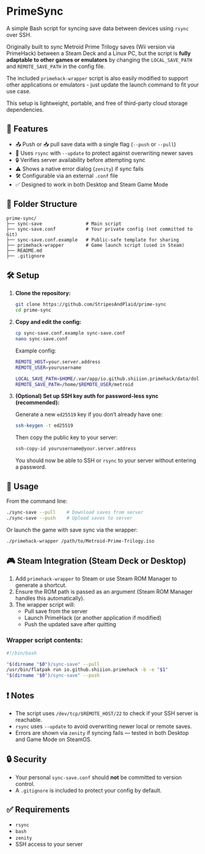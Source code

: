 # PrimeSync

A simple Bash script for syncing save data between devices using `rsync` over SSH.  

Originally built to sync Metroid Prime Trilogy saves (Wii version via PrimeHack) between a Steam Deck and a Linux PC, but the script is **fully adaptable to other games or emulators** by changing the `LOCAL_SAVE_PATH` and `REMOTE_SAVE_PATH` in the config file.

The included `primehack-wrapper` script is also easily modified to support other applications or emulators - just update the launch command to fit your use case.

This setup is lightweight, portable, and free of third-party cloud storage dependencies.

## 🔧 Features

- 📤 Push or 📥 pull save data with a single flag (`--push` or `--pull`)
- 💾 Uses `rsync` with `--update` to protect against overwriting newer saves
- 🔒 Verifies server availability before attempting sync
- ⚠️ Shows a native error dialog (`zenity`) if sync fails
- 🛠 Configurable via an external `.conf` file
- ✅ Designed to work in both Desktop and Steam Game Mode

## 📁 Folder Structure

```
prime-sync/
├── sync-save                # Main script
├── sync-save.conf           # Your private config (not committed to Git)
├── sync-save.conf.example   # Public-safe template for sharing
├── primehack-wrapper        # Game launch script (used in Steam)
├── README.md
├── .gitignore
```

## 🛠 Setup

1. **Clone the repository:**

   ```bash
   git clone https://github.com/StripesAndPlaid/prime-sync
   cd prime-sync
   ```

2. **Copy and edit the config:**

   ```bash
   cp sync-save.conf.example sync-save.conf
   nano sync-save.conf
   ```

   Example config:

   ```bash
   REMOTE_HOST=your.server.address
   REMOTE_USER=yourusername

   LOCAL_SAVE_PATH=$HOME/.var/app/io.github.shiiion.primehack/data/dolphin-emu/Wii/title/00010000/52334d45/data
   REMOTE_SAVE_PATH=/home/$REMOTE_USER/metroid
   ```

3. **(Optional) Set up SSH key auth for password-less sync (recommended):**

   Generate a new `ed25519` key if you don’t already have one:

   ```bash
   ssh-keygen -t ed25519
   ```

   Then copy the public key to your server:

   ```bash
   ssh-copy-id yourusername@your.server.address
   ```

   You should now be able to SSH or `rsync` to your server without entering a password.

## 🚀 Usage

From the command line:

```bash
./sync-save --pull    # Download saves from server
./sync-save --push    # Upload saves to server
```

Or launch the game with save sync via the wrapper:

```bash
./primehack-wrapper /path/to/Metroid-Prime-Trilogy.iso
```

## 🎮 Steam Integration (Steam Deck or Desktop)

1. Add `primehack-wrapper` to Steam or use Steam ROM Manager to generate a shortcut.
2. Ensure the ROM path is passed as an argument (Steam ROM Manager handles this automatically).
3. The wrapper script will:
   - Pull save from the server
   - Launch PrimeHack (or another application if modified)
   - Push the updated save after quitting

### Wrapper script contents:

```bash
#!/bin/bash

"$(dirname "$0")/sync-save" --pull
/usr/bin/flatpak run io.github.shiiion.primehack -b -e "$1"
"$(dirname "$0")/sync-save" --push
```

## ❗ Notes

- The script uses `/dev/tcp/$REMOTE_HOST/22` to check if your SSH server is reachable.
- `rsync` uses `--update` to avoid overwriting newer local or remote saves.
- Errors are shown via `zenity` if syncing fails — tested in both Desktop and Game Mode on SteamOS.

## 🔒 Security

- Your personal `sync-save.conf` should **not** be committed to version control.
- A `.gitignore` is included to protect your config by default.

## ✅ Requirements

- `rsync`
- `bash`
- `zenity`
- SSH access to your server
